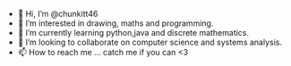 - 👋 Hi, I’m @chunkitt46
- 👀 I’m interested in drawing, maths and programming.
- 🌱 I’m currently learning python,java and discrete mathematics.
- 💞️ I’m looking to collaborate on computer science and systems analysis.
- 📫 How to reach me ... catch me if you can <3

<!---
chunkitt46/chunkitt46 is a ✨ special ✨ repository because its `README.md` (this file) appears on your GitHub profile.
You can click the Preview link to take a look at your changes.
--->
